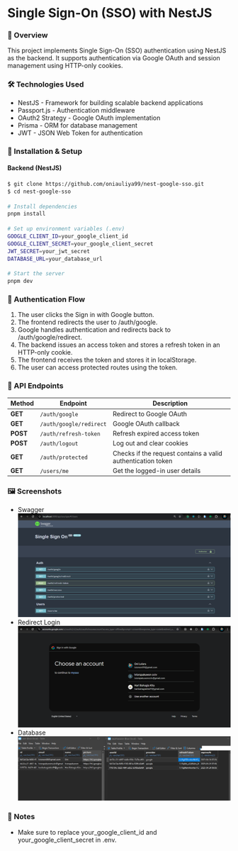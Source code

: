 # Single Sign-On (SSO) with NestJS
### 📌 Overview
This project implements Single Sign-On (SSO) authentication using NestJS as the backend. It supports authentication via Google OAuth and session management using HTTP-only cookies.
### 🛠️ Technologies Used
- NestJS - Framework for building scalable backend applications
- Passport.js - Authentication middleware
- OAuth2 Strategy - Google OAuth implementation
- Prisma - ORM for database management
- JWT - JSON Web Token for authentication
### 🚀 Installation & Setup
#### Backend (NestJS)
```bash
$ git clone https://github.com/oniauliya99/nest-google-sso.git
$ cd nest-google-sso

# Install dependencies
pnpm install

# Set up environment variables (.env)
GOOGLE_CLIENT_ID=your_google_client_id
GOOGLE_CLIENT_SECRET=your_google_client_secret
JWT_SECRET=your_jwt_secret
DATABASE_URL=your_database_url

# Start the server
pnpm dev
```
### 🔐 Authentication Flow
1. The user clicks the Sign in with Google button.
2. The frontend redirects the user to /auth/google.
3. Google handles authentication and redirects back to /auth/google/redirect.
4. The backend issues an access token and stores a refresh token in an HTTP-only cookie.
5. The frontend receives the token and stores it in localStorage.
6. The user can access protected routes using the token.

### 📜 API Endpoints
| Method | Endpoint                  | Description                |
|--------|---------------------------|----------------------------|
| **GET** | `/auth/google`            | Redirect to Google OAuth   |
| **GET** | `/auth/google/redirect`   | Google OAuth callback      |
| **POST** | `/auth/refresh-token`     | Refresh expired access token |
| **POST** | `/auth/logout`            | Log out and clear cookies  |
| **GET** | `/auth/protected`   | Checks if the request contains a valid authentication token      |
| **GET** | `/users/me`            | Get the logged-in user details   |

### 🖼️ Screenshots
- Swagger
 ![Deskripsi Gambar](./screenshoot/swagger.png)
- Redirect Login
  ![Deskripsi Gambar](./screenshoot/redirect.png)
- Database 
  ![Deskripsi Gambar](./screenshoot/database.png)

### 📌 Notes
- Make sure to replace your_google_client_id and your_google_client_secret in .env.
